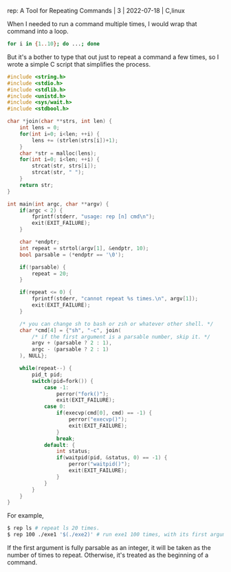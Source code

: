 rep: A Tool for Repeating Commands | 3 | 2022-07-18 | C,linux

When I needed to run a command multiple times, I would wrap that command into a loop.

```bash
for i in {1..10}; do ...; done
```

But it's a bother to type that out just to repeat a command a few times, so I wrote a simple C script that simplifies the process.

```c
#include <string.h>
#include <stdio.h>
#include <stdlib.h>
#include <unistd.h>
#include <sys/wait.h>
#include <stdbool.h>

char *join(char **strs, int len) {
    int lens = 0;
    for(int i=0; i<len; ++i) {
        lens += (strlen(strs[i])+1);
    }
    char *str = malloc(lens);
    for(int i=0; i<len; ++i) {
        strcat(str, strs[i]);
        strcat(str, " ");
    }
    return str;
}

int main(int argc, char **argv) {
    if(argc < 2) {
        fprintf(stderr, "usage: rep [n] cmd\n");
        exit(EXIT_FAILURE);
    }

    char *endptr;
    int repeat = strtol(argv[1], &endptr, 10);
    bool parsable = (*endptr == '\0');

    if(!parsable) {
        repeat = 20;
    }

    if(repeat <= 0) {
        fprintf(stderr, "cannot repeat %s times.\n", argv[1]);
        exit(EXIT_FAILURE);
    }

    /* you can change sh to bash or zsh or whatever other shell. */
    char *cmd[4] = {"sh", "-c", join(
        /* if the first argument is a parsable number, skip it. */
        argv + (parsable ? 2 : 1),
        argc - (parsable ? 2 : 1)
    ), NULL};

    while(repeat--) {
        pid_t pid;
        switch(pid=fork()) {
            case -1:
                perror("fork()");
                exit(EXIT_FAILURE);
            case 0:
                if(execvp(cmd[0], cmd) == -1) {
                    perror("execvp()");
                    exit(EXIT_FAILURE);
                }
                break;
            default: {
                int status;
                if(waitpid(pid, &status, 0) == -1) {
                    perror("waitpid()");
                    exit(EXIT_FAILURE);
                }
            }
        }
    }
}
```

For example,

```bash
$ rep ls # repeat ls 20 times.
$ rep 100 ./exe1 '$(./exe2)' # run exe1 100 times, with its first argument as the output of exe2.
```

If the first argument is fully parsable as an integer, it will be taken as the number of times to repeat. Otherwise, it's treated as the beginning of a command.
